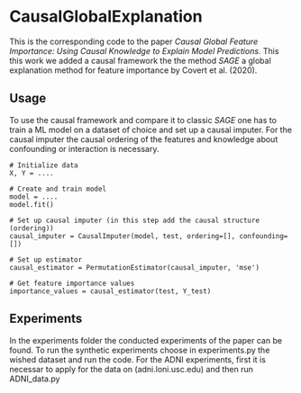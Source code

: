 # CausalGlobalExplanation

This is the corresponding code to the paper *Causal Global Feature Importance: Using Causal
Knowledge to Explain Model Predictions*. This this work we added a causal framework the the method *SAGE* a global explanation method for feature importance by Covert et al. (2020).

## Usage

To use the causal framework and compare it to classic *SAGE* one has to train a ML model on a dataset of choice and set up a causal imputer. For the causal imputer the causal ordering of the features and knowledge about confounding or interaction is necessary.

```
# Initialize data
X, Y = ....

# Create and train model
model = ....
model.fit()

# Set up causal imputer (in this step add the causal structure (ordering))
causal_imputer = CausalImputer(model, test, ordering=[], confounding=[])

# Set up estimator
causal_estimator = PermutationEstimator(causal_imputer, 'mse')

# Get feature importance values
importance_values = causal_estimator(test, Y_test)

```

## Experiments
In the experiments folder the conducted experiments of the paper can be found. To run the synthetic experiments choose in experiments.py the wished dataset and run the code.
For the ADNI experiments, first it is necessar to apply for the data on (adni.loni.usc.edu) and then run ADNI_data.py
